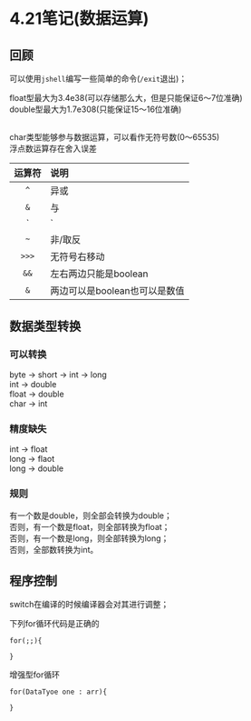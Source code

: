 # 4.21笔记(数据运算)
## 回顾
可以使用`jshell`编写一些简单的命令(`/exit`退出)；

float型最大为3.4e38(可以存储那么大，但是只能保证6～7位准确)<br>
double型最大为1.7e308(只能保证15～16位准确)

## 
char类型能够参与数据运算，可以看作无符号数(0～65535)<br>
浮点数运算存在舍入误差

运算符|说明
:-:|:-
`^`|异或
`&`| 与
`|`| 或
`~`| 非/取反
`>>>`| 无符号右移动
`&&` | 左右两边只能是boolean
`&` | 两边可以是boolean也可以是数值


## 数据类型转换
### 可以转换
byte -> short -> int -> long<br>
int -> double<br>
float -> double<br>
char -> int
### 精度缺失
int -> float<br>
long -> flaot<br>
long -> double<br>

### 规则
有一个数是double，则全部会转换为double；<br>
否则，有一个数是float，则全部转换为float；<br>
否则，有一个数是long，则全部转换为long；<br>
否则，全部数转换为int。


## 程序控制
switch在编译的时候编译器会对其进行调整；

下列for循环代码是正确的
```
for(;;){

}
```
增强型for循环
```
for(DataTyoe one : arr){

}
```